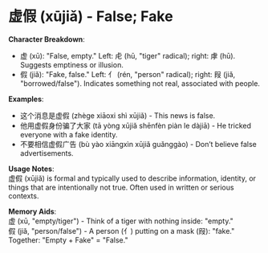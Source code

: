 # **虚假 (xūjiǎ) - False; Fake**

**Character Breakdown**:  
- 虚 (xū): "False, empty." Left: 虍 (hū, "tiger" radical); right: 虖 (hū). Suggests emptiness or illusion.  
- 假 (jiǎ): "Fake, false." Left: 亻 (rén, "person" radical); right: 叚 (jiǎ, "borrowed/false"). Indicates something not real, associated with people.

**Examples**:  
- 这个消息是虚假 (zhège xiāoxi shì xūjiǎ) - This news is false.  
- 他用虚假身份骗了大家 (tā yòng xūjiǎ shēnfèn piàn le dàjiā) - He tricked everyone with a fake identity.  
- 不要相信虚假广告 (bù yào xiāngxìn xūjiǎ guǎnggào) - Don’t believe false advertisements.

**Usage Notes**:  
虚假 (xūjiǎ) is formal and typically used to describe information, identity, or things that are intentionally not true. Often used in written or serious contexts.

**Memory Aids**:  
虚 (xū, "empty/tiger") - Think of a tiger with nothing inside: "empty."  
假 (jiǎ, "person/false") - A person (亻) putting on a mask (叚): "fake."  
Together: "Empty + Fake" = "False."